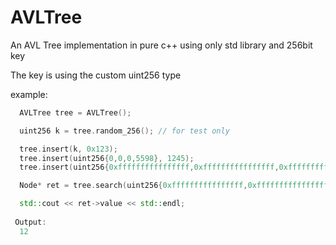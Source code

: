 # AVLTree
An AVL Tree  implementation in pure c++ using only std library and 256bit key

The key is using the custom uint256 type

example:

```cpp
  AVLTree tree = AVLTree();

  uint256 k = tree.random_256(); // for test only

  tree.insert(k, 0x123);
  tree.insert(uint256{0,0,0,5598}, 1245);
  tree.insert(uint256{0xffffffffffffffff,0xffffffffffffffff,0xffffffffffffffff,0xffffffffffffffff}, 12);

  Node* ret = tree.search(uint256{0xffffffffffffffff,0xffffffffffffffff,0xffffffffffffffff,0xffffffffffffffff});

  std::cout << ret->value << std::endl;
  
 Output:
  12






